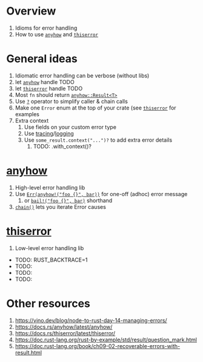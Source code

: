 # Overview
1. Idioms for error handling
1. How to use [`anyhow`](https://docs.rs/anyhow/latest/anyhow/) and [`thiserror`](https://docs.rs/thiserror/latest/thiserror/)


# General ideas
1. Idiomatic error handling can be verbose (without libs)
1. let [`anyhow`](https://docs.rs/anyhow/latest/anyhow/) handle TODO
1. let [`thiserror`](TODO) handle TODO
1. Most `fn` should return [`anyhow::Result<T>`](TODO)
1. Use [`?`](TODO) operator to simplify caller & chain calls
1. Make one `Error` enum at the top of your crate (see [`thiserror`](TODO) for examples
1. Extra context
    1. Use fields on your custom error type
    1. Use [tracing](./tracing.md)/[logging](./logging.md)
    1. Use `some_result.context("...")?` to add extra error details
        1. TODO: .with_context()?


# [anyhow](https://docs.rs/anyhow/latest/anyhow/)
1. High-level error handling lib
1. Use [`Err(anyhow!("foo {}", bar))`](https://docs.rs/anyhow/latest/anyhow/macro.anyhow.html) for one-off (adhoc) error message
    1. or [`bail!("foo {}", bar)`](https://docs.rs/anyhow/latest/anyhow/macro.bail.html) shorthand
1. [`chain()`](https://docs.rs/anyhow/latest/anyhow/struct.Chain.html) lets you iterate Error causes

# [thiserror](https://docs.rs/thiserror/latest/thiserror/)
1. Low-level error handling lib


- TODO: RUST_BACKTRACE=1
- TODO:
- TODO:
- TODO:

# Other resources
1. https://vino.dev/blog/node-to-rust-day-14-managing-errors/
1. https://docs.rs/anyhow/latest/anyhow/
1. https://docs.rs/thiserror/latest/thiserror/
1. https://doc.rust-lang.org/rust-by-example/std/result/question_mark.html
1. https://doc.rust-lang.org/book/ch09-02-recoverable-errors-with-result.html